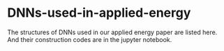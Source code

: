 # DNNs-used-in-applied-energy
The structures of DNNs used in our applied energy paper are listed here. And their construction codes are in the jupyter notebook.
